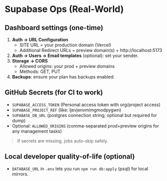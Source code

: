 # Supabase Ops (Real-World)

## Dashboard settings (one-time)

1. **Auth → URL Configuration**
   - SITE URL = your production domain (Vercel)
   - Additional Redirect URLs = preview domain(s) + http://localhost:5173
2. **Auth → Users → Email templates** (optional): set your sender.
3. **Storage → CORS**
   - Allowed origins: your prod + preview domains
   - Methods: GET, PUT
4. **Backups**: ensure your plan has backups enabled.

## GitHub Secrets (for CI to work)

- `SUPABASE_ACCESS_TOKEN` (Personal access token with org/project access)
- `SUPABASE_PROJECT_REF` (like: ljevjenvmimgmodpygwn)
- `SUPABASE_DB_URL` (postgres connection string; optional but required for dump)
- Optional: `ALLOWED_ORIGINS` (comma-separated prod+preview origins for any management tasks)

> If secrets are missing, jobs auto-skip safely.

## Local developer quality-of-life (optional)

- `DATABASE_URL` in `.env` lets you run `npm run db:apply` (psql) for local mirrors.
